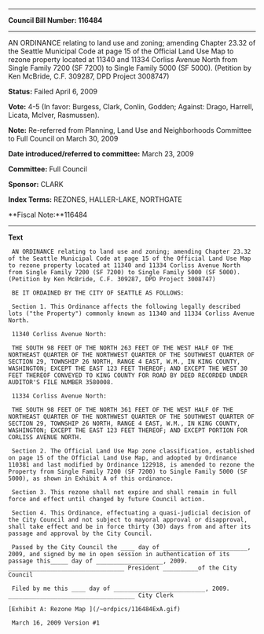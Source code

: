 

********

**Council Bill Number: 116484**
********

 AN ORDINANCE relating to land use and zoning; amending Chapter 23.32 of the Seattle Municipal Code at page 15 of the Official Land Use Map to rezone property located at 11340 and 11334 Corliss Avenue North from Single Family 7200 (SF 7200) to Single Family 5000 (SF 5000). (Petition by Ken McBride, C.F. 309287, DPD Project 3008747)

**Status:** Failed April 6, 2009
   
**Vote:** 4-5 (In favor: Burgess, Clark, Conlin, Godden; Against: Drago, Harrell, Licata, McIver, Rasmussen).
   
**Note:** Re-referred from Planning, Land Use and Neighborhoods Committee to Full Council on March 30, 2009

   
**Date introduced/referred to committee:** March 23, 2009
   
**Committee:** Full Council
   
**Sponsor:** CLARK
   
   
**Index Terms:** REZONES, HALLER-LAKE, NORTHGATE

**Fiscal Note:**116484

********

**Text**
   
```
 AN ORDINANCE relating to land use and zoning; amending Chapter 23.32 of the Seattle Municipal Code at page 15 of the Official Land Use Map to rezone property located at 11340 and 11334 Corliss Avenue North from Single Family 7200 (SF 7200) to Single Family 5000 (SF 5000). (Petition by Ken McBride, C.F. 309287, DPD Project 3008747)

 BE IT ORDAINED BY THE CITY OF SEATTLE AS FOLLOWS:

 Section 1. This Ordinance affects the following legally described lots ("the Property") commonly known as 11340 and 11334 Corliss Avenue North.

 11340 Corliss Avenue North:

 THE SOUTH 98 FEET OF THE NORTH 263 FEET OF THE WEST HALF OF THE NORTHEAST QUARTER OF THE NORTHWEST QUARTER OF THE SOUTHWEST QUARTER OF SECTION 29, TOWNSHIP 26 NORTH, RANGE 4 EAST, W.M., IN KING COUNTY, WASHINGTON; EXCEPT THE EAST 123 FEET THEREOF; AND EXCEPT THE WEST 30 FEET THEREOF CONVEYED TO KING COUNTY FOR ROAD BY DEED RECORDED UNDER AUDITOR'S FILE NUMBER 3580008.

 11334 Corliss Avenue North:

 THE SOUTH 98 FEET OF THE NORTH 361 FEET OF THE WEST HALF OF THE NORTHEAST QUARTER OF THE NORTHWEST QUARTER OF THE SOUTHWEST QUARTER OF SECTION 29, TOWNSHIP 26 NORTH, RANGE 4 EAST, W.M., IN KING COUNTY, WASHINGTON; EXCEPT THE EAST 123 FEET THEREOF; AND EXCEPT PORTION FOR CORLISS AVENUE NORTH.

 Section 2. The Official Land Use Map zone classification, established on page 15 of the Official Land Use Map, and adopted by Ordinance 110381 and last modified by Ordinance 122918, is amended to rezone the Property from Single Family 7200 (SF 7200) to Single Family 5000 (SF 5000), as shown in Exhibit A of this ordinance.

 Section 3. This rezone shall not expire and shall remain in full force and effect until changed by future Council action.

 Section 4. This Ordinance, effectuating a quasi-judicial decision of the City Council and not subject to mayoral approval or disapproval, shall take effect and be in force thirty (30) days from and after its passage and approval by the City Council.

 Passed by the City Council the ____ day of ________________________, 2009, and signed by me in open session in authentication of its passage this_____ day of ___________________, 2009. _________________________________ President __________of the City Council

 Filed by me this ____ day of __________________________, 2009. ____________________________________ City Clerk

[Exhibit A: Rezone Map ](/~ordpics/116484ExA.gif)

 March 16, 2009 Version #1

```
